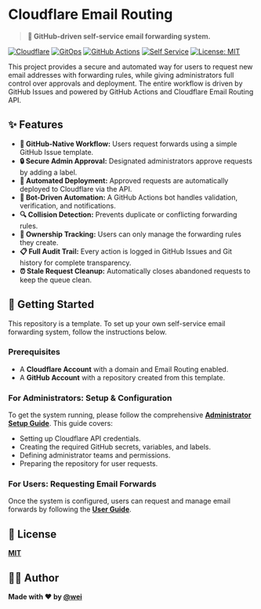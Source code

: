 # Cloudflare Email Routing

> **📨 GitHub-driven self-service email forwarding system.**

[![Cloudflare](https://img.shields.io/badge/Email%20Routing-Cloudflare-F38020?logo=cloudflare&logoColor=white)](https://developers.cloudflare.com/email-routing/)
[![GitOps](https://img.shields.io/badge/GitOps-Automation-326CE5?logo=git&logoColor=white)](https://www.gitops.tech/)
[![GitHub Actions](https://img.shields.io/badge/CI%2FCD-GitHub%20Actions-2088FF?logo=github-actions&logoColor=white)](https://github.com/features/actions)
[![Self Service](https://img.shields.io/badge/Self%20Service-GitHub%20Issues-181717?logo=github&logoColor=white)](https://docs.github.com/en/issues)
[![License: MIT](https://img.shields.io/badge/License-MIT-blue.svg)](https://opensource.org/licenses/MIT)

This project provides a secure and automated way for users to request new email addresses with forwarding rules, while giving administrators full control over approvals and deployment. The entire workflow is driven by GitHub Issues and powered by GitHub Actions and Cloudflare Email Routing API.

## ✨ Features

- **🎫 GitHub-Native Workflow:** Users request forwards using a simple GitHub Issue template.
- **🔒 Secure Admin Approval:** Designated administrators approve requests by adding a label.
- **🚀 Automated Deployment:** Approved requests are automatically deployed to Cloudflare via the API.
- **🤖 Bot-Driven Automation:** A GitHub Actions bot handles validation, verification, and notifications.
- **🔍 Collision Detection:** Prevents duplicate or conflicting forwarding rules.
- **👤 Ownership Tracking:** Users can only manage the forwarding rules they create.
- **📋 Full Audit Trail:** Every action is logged in GitHub Issues and Git history for complete transparency.
- **⏰ Stale Request Cleanup:** Automatically closes abandoned requests to keep the queue clean.

## 🚀 Getting Started

This repository is a template. To set up your own self-service email forwarding system, follow the instructions below.

### Prerequisites

- A **Cloudflare Account** with a domain and Email Routing enabled.
- A **GitHub Account** with a repository created from this template.

### For Administrators: Setup & Configuration

To get the system running, please follow the comprehensive **[Administrator Setup Guide](docs/ADMIN_GUIDE.md)**. This guide covers:

- Setting up Cloudflare API credentials.
- Creating the required GitHub secrets, variables, and labels.
- Defining administrator teams and permissions.
- Preparing the repository for user requests.

### For Users: Requesting Email Forwards

Once the system is configured, users can request and manage email forwards by following the **[User Guide](docs/USER_GUIDE.md)**.

## 📄 License

**[MIT](https://wei.mit-license.org)**

## 👨‍💻 Author

**Made with ❤️ by [@wei](https://github.com/wei)**
